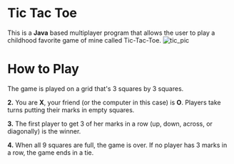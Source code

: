 # Tic Tac Toe

This is a **Java** based multiplayer program that allows the user to play a childhood favorite game of mine called Tic-Tac-Toe.
![tic_pic](https://user-images.githubusercontent.com/89995670/132369117-47c2b35c-7149-47fe-9fcc-5e70f9054eba.PNG)


# How to Play

The game is played on a grid that's 3 squares by 3 squares.

**2.**  You are  **X**, your friend (or the computer in this case) is  **O**. Players take turns putting their marks in empty squares.

**3.**  The first player to get 3 of her marks in a row (up, down, across, or diagonally) is the winner.

**4.**  When all 9 squares are full, the game is over. If no player has 3 marks in a row, the game ends in a tie. 

 
